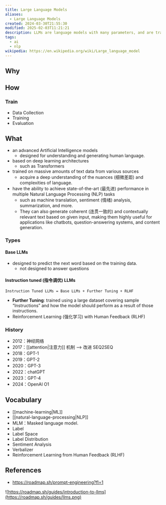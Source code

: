 ```yaml
---
title: Large Language Models
aliases:
  - Large Language Models
created: 2024-03-30T21:55:30
modified: 2025-02-03T11:21:21
description: LLMs are language models with many parameters, and are trained with self-supervised learning on a vast amount of text.
tags:
  - ai
  - nlp
wikipedia: https://en.wikipedia.org/wiki/Large_language_model
---
```


## Why

## How

### Train

- Data Collection
- Training
- Evaluation

## What

- an advanced Artificial Intelligence models
    - designed for understanding and generating human language.
- based on deep learning architectures
    - such as Transformers
- trained on massive amounts of text data from various sources
    - acquire a deep understanding of the nuances (细微差距) and complexities of language.
- have the ability to achieve state-of-the-art (最先进) performance in multiple Natural Language Processing (NLP) tasks
    - such as machine translation, sentiment (情绪) analysis, summarization, and more.
    - They can also generate coherent (连贯一致的) and contextually relevant text based on given input, making them highly useful for applications like chatbots, question-answering systems, and content generation.

### Types

#### Base LLMs

- designed to predict the next word based on the training data.
    - not designed to answer questions

#### Instruction tuned (指令调优) LLMs

```
Instruction Tuned LLMs = Base LLMs + Further Tuning + RLHF
```

- **Further Tuning**: trained using a large dataset covering sample “Instructions” and how the model should perform as a result of those instructions.
- Reinforcement Learning (强化学习) with Human Feedback (RLHF)

### History
- 2012：神经网络
- 2017：[[attention|注意力]] 机制 —> 改进 SEQ2SEQ
- 2018：GPT-1
- 2019：GPT-2
- 2020：GPT-3
- 2022：chatGPT
- 2023：GPT-4
- 2024：OpenAI O1

## Vocabulary

- [[machine-learning|ML]]
- [[natural-language-processing|NLP]]
- MLM：Masked language model.
- Label
- Label Space
- Label Distribution
- Sentiment Analysis
- Verbalizer
- Reinforcement Learning from Human Feedback (RLHF)

## References

- https://roadmap.sh/prompt-engineering?fl=1

![https://roadmap.sh/guides/introduction-to-llms](https://roadmap.sh/guides/llms.png)
